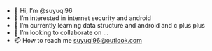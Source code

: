 - 👋 Hi, I’m @suyuqi96
- 👀 I’m interested in internet security and android
- 🌱 I’m currently learning data structure and android and c plus plus
- 💞️ I’m looking to collaborate on ...
- 📫 How to reach me suyuqi96@outlook.com

<!---
suyuqi96/suyuqi96 is a ✨ special ✨ repository because its `README.md` (this file) appears on your GitHub profile.
You can click the Preview link to take a look at your changes.
--->
